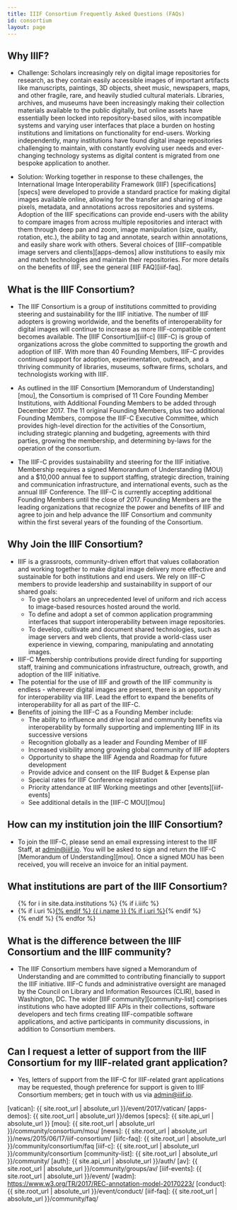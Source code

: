 ```yaml
---
title: IIIF Consortium Frequently Asked Questions (FAQs)
id: consortium
layout: page
---
```


## Why IIIF?

 * Challenge: Scholars increasingly rely on digital image repositories for research, as they contain easily accessible images of important artifacts like manuscripts, paintings, 3D objects, sheet music, newspapers, maps, and other fragile, rare, and heavily studied cultural materials.  Libraries, archives, and museums have been increasingly making their collection materials available to the public digitally, but online assets have essentially been locked into repository-based silos, with incompatible systems and varying user interfaces that place a burden on hosting institutions and limitations on functionality for end-users. Working independently, many institutions have found digital image repositories challenging to maintain, with constantly evolving user needs and ever-changing technology systems as digital content is migrated from one bespoke application to another.

 * Solution: Working together in response to these challenges, the International Image Interoperability Framework (IIIF) [specifications][specs] were developed to provide a standard practice for making digital images available online, allowing for the transfer and sharing of image pixels, metadata, and annotations across repositories and systems. Adoption of the IIIF specifications can provide end-users with the ability to compare images from across multiple repositories and interact with them through deep pan and zoom, image manipulation (size, quality, rotation, etc.), the ability to tag and annotate, search within annotations, and easily share work with others. Several choices of [IIIF-compatible image servers and clients][apps-demos] allow institutions to easily mix and match technologies and maintain their repositories. For more details on the benefits of IIIF, see the general [IIIF FAQ][iiif-faq].

## What is the IIIF Consortium?

 * The IIIF Consortium is a group of institutions committed to providing steering and sustainability for the IIIF initiative. The number of IIIF adopters is growing worldwide, and the benefits of interoperability for digital images will continue to increase as more IIIF-compatible content becomes available. The [IIIF Consortium][iiif-c] (IIIF-C) is group of organizations across the globe committed to supporting the growth and adoption of IIIF. With more than 40 Founding Members, IIIF-C provides continued support for adoption, experimentation, outreach, and a thriving community of libraries, museums, software firms, scholars, and technologists working with IIIF.

 * As outlined in the IIIF Consortium [Memorandum of Understanding][mou], the Consortium is comprised of 11 Core Founding Member Institutions, with Additional Founding Members to be added through December 2017. The 11 original Founding Members, plus two additional Founding Members, compose the IIIF-C Executive Committee, which provides high-level direction for the activities of the Consortium, including strategic planning and budgeting, agreements with third parties, growing the membership, and determining by-laws for the operation of the consortium.

 * The IIIF-C provides sustainability and steering for the IIIF initiative. Membership requires a signed Memorandum of Understanding (MOU) and a $10,000 annual fee to support staffing, strategic direction, training and communication infrastructure, and international events, such as the annual IIIF Conference. The IIIF-C is currently accepting additional Founding Members until the close of 2017. Founding Members are the leading organizations that recognize the power and benefits of IIIF and agree to join and help advance the IIIF Consortium and community within the first several years of the founding of the Consortium.

## Why Join the IIIF Consortium?

  * IIIF is a grassroots, community-driven effort that values collaboration and working together to make digital image delivery more effective and sustainable for both institutions and end users. We rely on IIIF-C members to provide leadership and sustainability in support of our shared goals:
     * To give scholars an unprecedented level of uniform and rich access to image-based resources hosted around the world.
     * To define and adopt a set of common application programming interfaces that support interoperability between image repositories.
     * To develop, cultivate and document shared technologies, such as image servers and web clients, that provide a world-class user experience in viewing, comparing, manipulating and annotating images.
  * IIIF-C Membership contributions provide direct funding for supporting staff, training and communications infrastructure, outreach, growth, and adoption of the IIIF initiative.
  * The potential for the use of IIIF and growth of the IIIF community is endless - wherever digital images are present, there is an opportunity for interoperability via IIIF. Lead the effort to expand the benefits of interoperability for all as part of the IIIF-C.
  * Benefits of joining the IIIF-C as a Founding Member include:
     * The ability to influence and drive local and community benefits via interoperability by formally supporting and implementing IIIF in its successive versions
     * Recognition globally as a leader and Founding Member of IIIF
     * Increased visibility among growing global community of IIIF adopters
     * Opportunity to shape the IIIF Agenda and Roadmap for future development
     * Provide advice and consent on the IIIF Budget & Expense plan
     * Special rates for IIIF Conference registration
     * Priority attendance at IIIF Working meetings and other [events][iiif-events]
     * See additional details in the [IIIF-C MOU][mou]

## How can my institution join the IIIF Consortium?

 * To join the IIIF-C, please send an email expressing interest to the IIIF Staff, at <admin@iiif.io>. You will be asked to sign and return the IIIF-C [Memorandum of Understanding][mou]. Once a signed MOU has been received, you will receive an invoice for an initial payment.

## What institutions are part of the IIIF Consortium?

<ul>
{% for i in site.data.institutions %}
    {% if i.iiifc %}
  <li>
      {% if i.uri %}<a href="{{ i.uri }}">{% endif %}
        {{ i.name }}
      {% if i.uri %}</a>{% endif %}
  </li>
    {% endif %}
{% endfor %}
</ul>

## What is the difference between the IIIF Consortium and the IIIF community?

 * The IIIF Consortium members have signed a Memorandum of Understanding and are committed to contributing financially to support the IIIF initiative. IIIF-C funds and administrative oversight are managed by the Council on Library and Information Resources (CLIR), based in Washington, DC. The wider [IIIF community][community-list] comprises institutions who have adopted IIIF APIs in their collections, software developers and tech firms creating IIIF-compatible software applications, and active participants in community discussions, in addition to Consortium members.

## Can I request a letter of support from the IIIF Consortium for my IIIF-related grant application?

 * Yes, letters of support from the IIIF-C for IIIF-related grant applications may be requested, though preference for support is given to IIIF Consortium members; get in touch with us via admin@iiif.io.

[vatican]: {{ site.root_url | absolute_url }}/event/2017/vatican/
[apps-demos]: {{ site.root_url | absolute_url }}/demos
[specs]: {{ site.api_url | absolute_url }}
[mou]: {{ site.root_url | absolute_url }}/community/consortium/mou/
[news]: {{ site.root_url | absolute_url }}/news/2015/06/17/iiif-consortium/
[iiifc-faq]: {{ site.root_url | absolute_url }}/community/consortium/faq
[iiif-c]: {{ site.root_url | absolute_url }}/community/consortium
[community-list]: {{ site.root_url | absolute_url }}/community/
[auth]: {{ site.api_url | absolute_url }}/auth/
[av]: {{ site.root_url | absolute_url }}/community/groups/av/
[iiif-events]: {{ site.root_url | absolute_url }}/event/
[wadm]: https://www.w3.org/TR/2017/REC-annotation-model-20170223/
[conduct]: {{ site.root_url | absolute_url }}/event/conduct/
[iiif-faq]: {{ site.root_url | absolute_url }}/community/faq/
